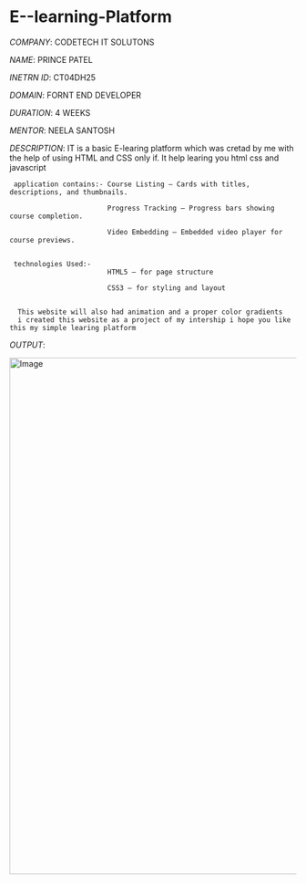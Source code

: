 # E--learning-Platform

*COMPANY*: CODETECH IT SOLUTONS

*NAME*: PRINCE PATEL

*INETRN ID*: CT04DH25

*DOMAIN*: FORNT END DEVELOPER

*DURATION*: 4 WEEKS

*MENTOR*: NEELA SANTOSH

*DESCRIPTION*: IT is a basic E-learing platform which was cretad by me with the help of using HTML and CSS only if. It help learing you html css and javascript

     application contains:- Course Listing – Cards with titles, descriptions, and thumbnails.

                            Progress Tracking – Progress bars showing course completion.

                            Video Embedding – Embedded video player for course previews.

                            
     technologies Used:-
                            HTML5 – for page structure

                            CSS3 – for styling and layout


      This website will also had animation and a proper color gradients 
      i created this website as a project of my intership i hope you like this my simple learing platform




*OUTPUT*: 

[<img width="1842" height="906" alt="Image" src="https://github.com/user-attachments/assets/c7489f0b-812f-46ec-8a2e-f7c9b0a198fd" />](https://1drv.ms/i/c/d12aa9d84982c8c8/EXfRS_Tmgd5Bqxue5559MU8By_MRZJhWz2NBNDLDolb1LA?e=qpAkor)
